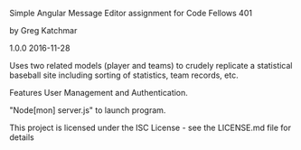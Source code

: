 Simple Angular Message Editor assignment for Code Fellows 401

by Greg Katchmar

1.0.0  2016-11-28

Uses two related models (player and teams) to crudely replicate a statistical baseball site including sorting of statistics, team records, etc.

Features User Management and Authentication.

"Node[mon] server.js" to launch program.



This project is licensed under the ISC License - see the LICENSE.md file for details